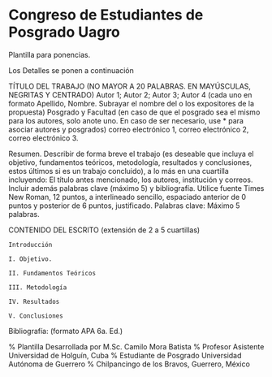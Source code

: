 # Congreso de Estudiantes de Posgrado Uagro

Plantilla para ponencias.

Los Detalles se ponen a continuación

TÍTULO DEL TRABAJO (NO MAYOR A 20 PALABRAS. EN MAYÚSCULAS, NEGRITAS Y CENTRADO)
Autor 1; Autor 2; Autor 3; Autor 4 (cada uno en formato Apellido, Nombre. Subrayar el nombre del o los expositores de la propuesta)
Posgrado y Facultad (en caso de que el posgrado sea el mismo para los autores, solo anote uno. En caso de ser necesario, use * para asociar autores y posgrados)
correo electrónico 1, correo electrónico 2, correo electrónico 3.

Resumen. Describir de forma breve el trabajo (es deseable que incluya el objetivo, fundamentos teóricos, metodología, resultados y conclusiones, estos últimos si es un trabajo concluido), a lo más en una cuartilla incluyendo: El título antes mencionado, los autores, institución y correos. Incluir además palabras clave (máximo 5) y bibliografía. Utilice fuente Times New Roman, 12 puntos, a interlineado sencillo, espaciado anterior de 0 puntos y posterior de 6 puntos, justificado.
Palabras clave: Máximo 5 palabras.


CONTENIDO DEL ESCRITO (extensión de 2 a 5 cuartillas)


    Introducción

    I. Objetivo.

    II. Fundamentos Teóricos 

    III. Metodología

    IV. Resultados 

    V. Conclusiones


Bibliografía: (formato APA 6a. Ed.)





% Plantilla Desarrollada por M.Sc. Camilo Mora Batista
% Profesor Asistente Universidad de Holguín, Cuba 
% Estudiante de Posgrado Universidad Autónoma de Guerrero
% Chilpancingo de los Bravos, Guerrero, México 













